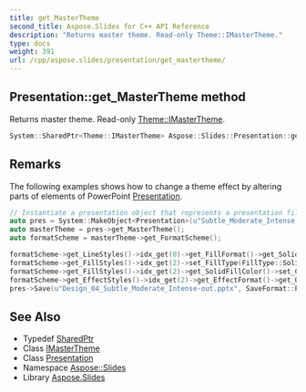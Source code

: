 ```yaml
---
title: get_MasterTheme
second_title: Aspose.Slides for C++ API Reference
description: "Returns master theme. Read-only Theme::IMasterTheme."
type: docs
weight: 391
url: /cpp/aspose.slides/presentation/get_mastertheme/
---
```

## Presentation::get_MasterTheme method


Returns master theme. Read-only [Theme::IMasterTheme](../../../aspose.slides.theme/imastertheme/).

```cpp
System::SharedPtr<Theme::IMasterTheme> Aspose::Slides::Presentation::get_MasterTheme() override
```

## Remarks


The following examples shows how to change a theme effect by altering parts of elements of PowerPoint [Presentation](../). 
```cpp
// Instantiate a presentation object that represents a presentation file
auto pres = System::MakeObject<Presentation>(u"Subtle_Moderate_Intense.pptx");
auto masterTheme = pres->get_MasterTheme();
auto formatScheme = masterTheme->get_FormatScheme();

formatScheme->get_LineStyles()->idx_get(0)->get_FillFormat()->get_SolidFillColor()->set_Color(System::Drawing::Color::get_Red());
formatScheme->get_FillStyles()->idx_get(2)->set_FillType(FillType::Solid);
formatScheme->get_FillStyles()->idx_get(2)->get_SolidFillColor()->set_Color(System::Drawing::Color::get_ForestGreen());
formatScheme->get_EffectStyles()->idx_get(2)->get_EffectFormat()->get_OuterShadowEffect()->set_Distance(10.0f);
pres->Save(u"Design_04_Subtle_Moderate_Intense-out.pptx", SaveFormat::Pptx);
```

## See Also

* Typedef [SharedPtr](../../../system/sharedptr/)
* Class [IMasterTheme](../../../aspose.slides.theme/imastertheme/)
* Class [Presentation](../)
* Namespace [Aspose::Slides](../../)
* Library [Aspose.Slides](../../../)
